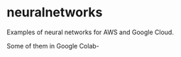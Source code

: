 # neuralnetworks

Examples of neural networks for AWS and Google Cloud.

Some of them in Google Colab-
